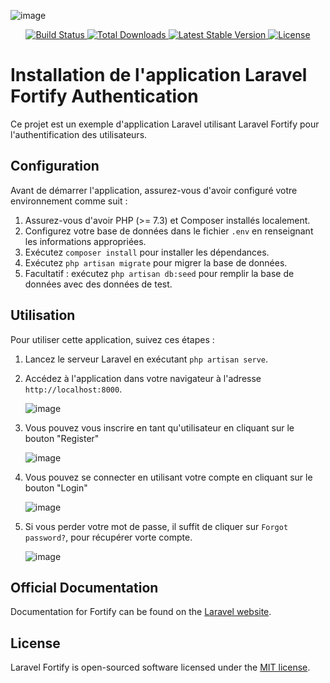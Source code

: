 ![image](https://github.com/omar-amrouss/LaravelFortity/assets/133509604/a946eb56-e5e8-495f-ab80-bd5f0c18a4d3)


<p align="center">
    <a href="https://github.com/laravel/fortify/actions">
        <img src="https://github.com/laravel/fortify/workflows/tests/badge.svg" alt="Build Status">
    </a>
    <a href="https://packagist.org/packages/laravel/fortify">
        <img src="https://img.shields.io/packagist/dt/laravel/fortify" alt="Total Downloads">
    </a>
    <a href="https://packagist.org/packages/laravel/fortify">
        <img src="https://img.shields.io/packagist/v/laravel/fortify" alt="Latest Stable Version">
    </a>
    <a href="https://packagist.org/packages/laravel/fortify">
        <img src="https://img.shields.io/packagist/l/laravel/fortify" alt="License">
    </a>
</p>

# Installation de l'application Laravel Fortify Authentication

Ce projet est un exemple d'application Laravel utilisant Laravel Fortify pour l'authentification des utilisateurs.

## Configuration

Avant de démarrer l'application, assurez-vous d'avoir configuré votre environnement comme suit :

1. Assurez-vous d'avoir PHP (>= 7.3) et Composer installés localement.
2. Configurez votre base de données dans le fichier `.env` en renseignant les informations appropriées.
3. Exécutez `composer install` pour installer les dépendances.
4. Exécutez `php artisan migrate` pour migrer la base de données.
5. Facultatif : exécutez `php artisan db:seed` pour remplir la base de données avec des données de test.

## Utilisation

Pour utiliser cette application, suivez ces étapes :

1. Lancez le serveur Laravel en exécutant `php artisan serve`.
2. Accédez à l'application dans votre navigateur à l'adresse `http://localhost:8000`.
   
   ![image](https://github.com/omar-amrouss/LaravelFortity/assets/133509604/c72431be-9e79-4dc4-9396-4e3ebf812f1f)
3. Vous pouvez vous inscrire en tant qu'utilisateur en cliquant sur le bouton "Register"
   
   ![image](https://github.com/omar-amrouss/LaravelFortity/assets/133509604/97b90e99-e1b3-4af0-b79b-1ff630a368f1)
4. Vous pouvez se connecter en utilisant votre compte en cliquant sur le bouton "Login"
   
   ![image](https://github.com/omar-amrouss/LaravelFortity/assets/133509604/c027483b-eaa8-442b-819b-e52fc100aec9)
5. Si vous perder votre mot de passe, il suffit de cliquer sur `Forgot password?`, pour récupérer vorte compte.

   ![image](https://github.com/omar-amrouss/LaravelFortity/assets/133509604/cafca4b7-4208-4485-9f1b-07ba653468f5)



## Official Documentation

Documentation for Fortify can be found on the [Laravel website](https://laravel.com/docs/fortify).


## License

Laravel Fortify is open-sourced software licensed under the [MIT license](LICENSE.md).
